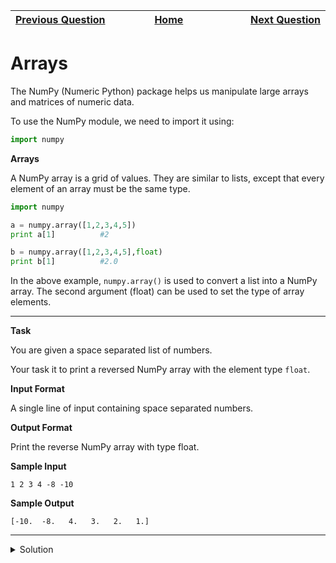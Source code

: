 | <img width=1000>[Previous Question](https://github.com/Kevin-Lago/python-hackerrank-solutions/tree/main/src/closures_and_decorators/decorators_2_name_directory)</img> | <img width=1000>[Home](https://github.com/Kevin-Lago/python-hackerrank-solutions)</img> | <img width=1000>[Next Question](https://github.com/Kevin-Lago/python-hackerrank-solutions/tree/main/src/numpy/shape_and_reshape)</img> |
|:---|:---:|---:|

# Arrays

The NumPy (Numeric Python) package helps us manipulate large arrays and matrices of numeric data.

To use the NumPy module, we need to import it using:

```python
import numpy
```

__Arrays__

A NumPy array is a grid of values. They are similar to lists, except that every element of an array must be the same type.

```python
import numpy

a = numpy.array([1,2,3,4,5])
print a[1]          #2

b = numpy.array([1,2,3,4,5],float)
print b[1]          #2.0
```

In the above example, ```numpy.array()``` is used to convert a list into a NumPy array. The second argument (float) can be used to set the type of array elements.

---

__Task__

You are given a space separated list of numbers.

Your task it to print a reversed NumPy array with the element type ```float```.

__Input Format__

A single line of input containing space separated numbers.

__Output Format__

Print the reverse NumPy array with type float.

__Sample Input__

```
1 2 3 4 -8 -10
```

__Sample Output__

```
[-10.  -8.   4.   3.   2.   1.]
```

---

<details><summary>Solution</summary>
    
```python

```
</details>